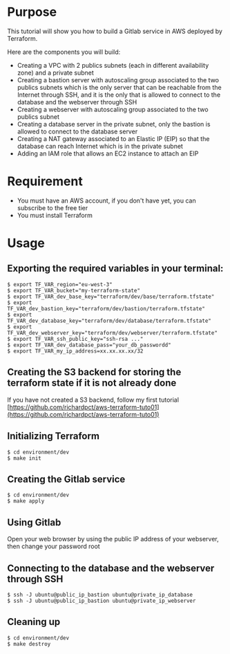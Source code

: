 # Purpose
This tutorial will show you how to build a Gitlab service in AWS deployed by
Terraform.

Here are the components you will build:

* Creating a VPC with 2 publics subnets (each in different availability zone)
and a private subnet
* Creating a bastion server with autoscaling group associated to the two publics
subnets which is the only server that can be reachable from the Internet through
SSH, and it is the only that is allowed to connect to the database and the
webserver through SSH
* Creating a webserver with autoscaling group associated to the two publics
subnet
* Creating a database server in the private subnet, only the bastion is allowed
to connect to the database server
* Creating a NAT gateway associated to an Elastic IP (EIP) so that the database
can reach Internet which is in the private subnet
* Adding an IAM role that allows an EC2 instance to attach an EIP

# Requirement
* You must have an AWS account, if you don't have yet, you can subscribe to the
free tier
* You must install Terraform

# Usage
## Exporting the required variables in your terminal:
    $ export TF_VAR_region="eu-west-3"
    $ export TF_VAR_bucket="my-terraform-state"
    $ export TF_VAR_dev_base_key="terraform/dev/base/terraform.tfstate"
    $ export TF_VAR_dev_bastion_key="terraform/dev/bastion/terraform.tfstate"
    $ export TF_VAR_dev_database_key="terraform/dev/database/terraform.tfstate"
    $ export TF_VAR_dev_webserver_key="terraform/dev/webserver/terraform.tfstate"
    $ export TF_VAR_ssh_public_key="ssh-rsa ..."
    $ export TF_VAR_dev_database_pass="your_db_passwordd"
    $ export TF_VAR_my_ip_address=xx.xx.xx.xx/32

## Creating the S3 backend for storing the terraform state if it is not already done
If you have not created a S3 backend, follow my first tutorial
[https://github.com/richardpct/aws-terraform-tuto01](https://github.com/richardpct/aws-terraform-tuto01)

## Initializing Terraform
    $ cd environment/dev
    $ make init

## Creating the Gitlab service
    $ cd environment/dev
    $ make apply

## Using Gitlab
Open your web browser by using the public IP address of your webserver, then
change your password root

## Connecting to the database and the webserver through SSH
    $ ssh -J ubuntu@public_ip_bastion ubuntu@private_ip_database
    $ ssh -J ubuntu@public_ip_bastion ubuntu@private_ip_webserver

## Cleaning up
    $ cd environment/dev
    $ make destroy
